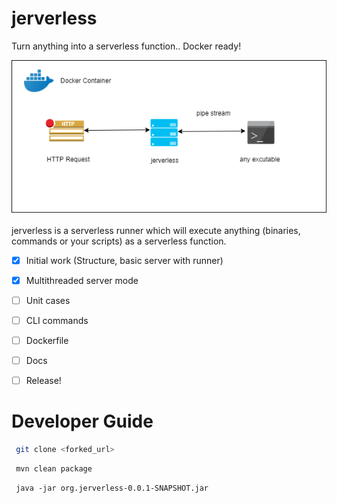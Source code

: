 # jerverless
Turn anything into a serverless function.. Docker ready!
<br/>
<div  align="center">
  <img src="media/jerverless.png"/>
 </div>
<br/>
jerverless is a serverless runner which will execute anything (binaries, commands or your scripts) as a serverless function.

- [x] Initial work (Structure, basic server with runner)
- [x] Multithreaded server mode
- [ ] Unit cases
- [ ] CLI commands
- [ ] Dockerfile
- [ ] Docs
- [ ] Release!


# Developer Guide

```bash
 git clone <forked_url>
```

```bash
 mvn clean package
```

```
 java -jar org.jerverless-0.0.1-SNAPSHOT.jar 
```
